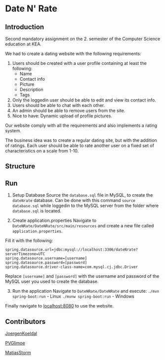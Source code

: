 # Date N' Rate
## Introduction
Second mandatory assignment on the 2. semester of the Computer Science education at KEA.

We had to create a dating website with the following requirements:
1. Users should be created with a user profile containing at least the following:
    * Name
    * Contact info
    * Picture
    * Description
    * Tags
2. Only the loggedin user should be able to edit and view its contact info.
3. Users should be able to chat with each other.
4. An admin should be able to remove users from the site.
5. Nice to have: Dynamic upload of profile pictures.

Our website comply with all the requirements and also implements a rating system.

The business idea was to create a regular dating site, but with the addition of ratings.
Each user should be able to rate another user on a fixed set of characteristics on a scale from 1-10.


## Structure


## Run
1. Setup Database
Source the `database.sql` file in MySQL, to create the `dateNrate` database.
Can be done with this command `source database.sql` while loggedin to the MySQL server from the folder where `database.sql` is located.

2. Create application.properties
Navigate to `DateNRate/DateNRate/src/main/resources` and create a new file called `application.properties`.

Fill it with the following:
```
spring.datasource.url=jdbc:mysql://localhost:3306/dateNrate?serverTimezone=UTC
spring.datasource.username=[username]
spring.datasource.password=[password]
spring.datasource.driver-class-name=com.mysql.cj.jdbc.Driver
```
Replace `[username]` and `[password]` with the username and password of the MySQL user you used to create the database.

3. Run the application
Navigate to `DateNRate/DateNRate` and execute:
`./mvn spring-boot:run` - Linux
`./mvnw spring-boot:run` - Windows
 
Finally navigate to [localhost:8080](localhost:8080) to use the website.


## Contributors
[JoergenKoeldal](https://github.com/JoergenKoeldal)

[PVGlimoe](https://github.com/PVGlimoe)

[MatiasStorm](https://github.com/MatiasStorm)
